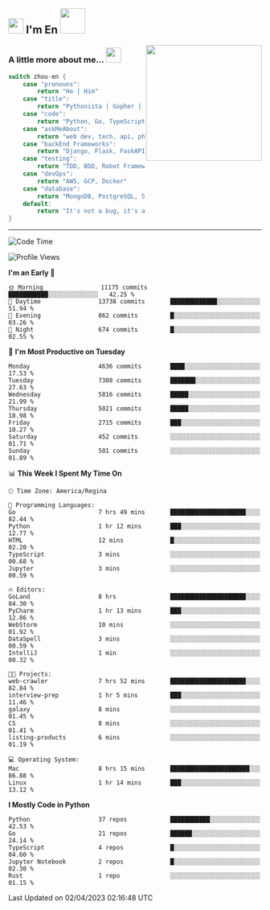 <h2><img src="https://emojis.slackmojis.com/emojis/images/1531849430/4246/blob-sunglasses.gif?1531849430" width="30"/> I'm En <img src="https://media.giphy.com/media/12oufCB0MyZ1Go/giphy.gif" width="50"></h2>
<img align='right' src="https://media.giphy.com/media/M9gbBd9nbDrOTu1Mqx/giphy.gif" width="230">


### A little more about me... <img src="https://media.giphy.com/media/WUlplcMpOCEmTGBtBW/giphy.gif" width="30">  
<!--
```javascript
const zhou-en = {
    pronouns: "He" | "Him",
    title: "Pythonista" | "Gopher" | "Rustacean",
    code: ["Python", "Go", "Rust", "TypeScript"],
    askMeAbout: ["web dev", "tech", "app dev", "photography"],
    technologies: {
        backEnd: {
            python: ["Django", "Flask", "FaskAPI"],
            go: []
        },
        scraping: ["selenium", "scrapy", "spider"],
        testing: ["Robot Framework"],
        devOps: ["AWS", "Docker", "GCP", "Nginx"],
        databases: ["mongo", "postgresql", "sqlite"],
        misc: ["Firebase", "Heroku"]
    },
    architecture: ["Event Driven Architecture", "Microservices"],
    currentFocus: ["Temporal", "Rust"],
    funFact: "It's not a bug, it's a feature!"
};
```
  -->

```go
switch zhou-en {
    case "pronouns":
        return "He | Him"
    case "title":
        return "Pythonista | Gopher | Rustacean"
    case "code":
        return "Python, Go, TypeScript, Rust"
    case "askMeAbout":
        return "web dev, tech, api, photography, basketball"
    case "backEnd Frameworks":
        return "Django, Flask, FaskAPI, Temporal"
    case "testing":
        return "TDD, BDD, Robot Framework, pytest"
    case "devOps":
        return "AWS, GCP, Docker"
    case "database":
        return "MongoDB, PostgreSQL, Sqlit"
    default:
        return "It's not a bug, it's a feature!"
}
```




---
<!--START_SECTION:waka-->
![Code Time](http://img.shields.io/badge/Code%20Time-562%20hrs%2019%20mins-blue)

![Profile Views](http://img.shields.io/badge/Profile%20Views-0-blue)

**I'm an Early 🐤** 

```text
🌞 Morning                11175 commits       ███████████░░░░░░░░░░░░░░   42.25 % 
🌆 Daytime                13738 commits       █████████████░░░░░░░░░░░░   51.94 % 
🌃 Evening                862 commits         █░░░░░░░░░░░░░░░░░░░░░░░░   03.26 % 
🌙 Night                  674 commits         █░░░░░░░░░░░░░░░░░░░░░░░░   02.55 % 
```
📅 **I'm Most Productive on Tuesday** 

```text
Monday                   4636 commits        ████░░░░░░░░░░░░░░░░░░░░░   17.53 % 
Tuesday                  7308 commits        ███████░░░░░░░░░░░░░░░░░░   27.63 % 
Wednesday                5816 commits        █████░░░░░░░░░░░░░░░░░░░░   21.99 % 
Thursday                 5021 commits        █████░░░░░░░░░░░░░░░░░░░░   18.98 % 
Friday                   2715 commits        ███░░░░░░░░░░░░░░░░░░░░░░   10.27 % 
Saturday                 452 commits         ░░░░░░░░░░░░░░░░░░░░░░░░░   01.71 % 
Sunday                   501 commits         ░░░░░░░░░░░░░░░░░░░░░░░░░   01.89 % 
```


📊 **This Week I Spent My Time On** 

```text
🕑︎ Time Zone: America/Regina

💬 Programming Languages: 
Go                       7 hrs 49 mins       █████████████████████░░░░   82.44 % 
Python                   1 hr 12 mins        ███░░░░░░░░░░░░░░░░░░░░░░   12.77 % 
HTML                     12 mins             █░░░░░░░░░░░░░░░░░░░░░░░░   02.20 % 
TypeScript               3 mins              ░░░░░░░░░░░░░░░░░░░░░░░░░   00.68 % 
Jupyter                  3 mins              ░░░░░░░░░░░░░░░░░░░░░░░░░   00.59 % 

🔥 Editors: 
GoLand                   8 hrs               █████████████████████░░░░   84.30 % 
PyCharm                  1 hr 13 mins        ███░░░░░░░░░░░░░░░░░░░░░░   12.86 % 
WebStorm                 10 mins             ░░░░░░░░░░░░░░░░░░░░░░░░░   01.92 % 
DataSpell                3 mins              ░░░░░░░░░░░░░░░░░░░░░░░░░   00.59 % 
IntelliJ                 1 min               ░░░░░░░░░░░░░░░░░░░░░░░░░   00.32 % 

🐱‍💻 Projects: 
web-crawler              7 hrs 52 mins       █████████████████████░░░░   82.84 % 
interview-prep           1 hr 5 mins         ███░░░░░░░░░░░░░░░░░░░░░░   11.46 % 
galaxy                   8 mins              ░░░░░░░░░░░░░░░░░░░░░░░░░   01.45 % 
CS                       8 mins              ░░░░░░░░░░░░░░░░░░░░░░░░░   01.41 % 
listing-products         6 mins              ░░░░░░░░░░░░░░░░░░░░░░░░░   01.19 % 

💻 Operating System: 
Mac                      8 hrs 15 mins       ██████████████████████░░░   86.88 % 
Linux                    1 hr 14 mins        ███░░░░░░░░░░░░░░░░░░░░░░   13.12 % 
```

**I Mostly Code in Python** 

```text
Python                   37 repos            ███████████░░░░░░░░░░░░░░   42.53 % 
Go                       21 repos            ██████░░░░░░░░░░░░░░░░░░░   24.14 % 
TypeScript               4 repos             █░░░░░░░░░░░░░░░░░░░░░░░░   04.60 % 
Jupyter Notebook         2 repos             █░░░░░░░░░░░░░░░░░░░░░░░░   02.30 % 
Rust                     1 repo              ░░░░░░░░░░░░░░░░░░░░░░░░░   01.15 % 
```




 Last Updated on 02/04/2023 02:16:48 UTC
<!--END_SECTION:waka-->
